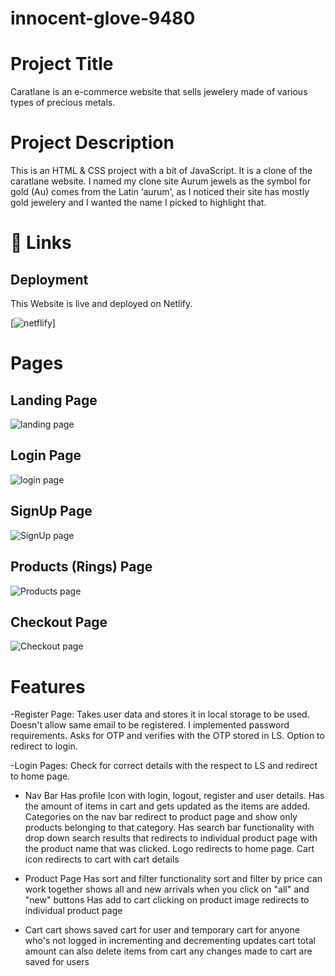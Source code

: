 # innocent-glove-9480

# Project Title
Caratlane is an e-commerce website that sells jewelery made of various types of precious metals. 

# Project Description
This is an HTML & CSS project with a bit of JavaScript. It is a clone of the caratlane website. I named my clone site Aurum jewels as the symbol for gold (Au) comes from the Latin ‘aurum', as I noticed their site has mostly gold jewelery and I wanted the name I picked to highlight that.

# 🔗 Links


## Deployment

This Website is live and deployed on Netlify.


[![netflify](https://moonlit-sundae-1ea951.netlify.app/)]

# Pages

## Landing Page 

![landing page](https://res.cloudinary.com/dsixdct6o/image/upload/v1695691952/Screenshot_2023-09-26_at_06.16.53_qaexri.png)

## Login Page 

![login page](https://res.cloudinary.com/dsixdct6o/image/upload/v1695692084/Screenshot_2023-09-26_at_07.04.00_gbwpkx.png)

## SignUp Page
![SignUp page](https://res.cloudinary.com/dsixdct6o/image/upload/v1695692084/Screenshot_2023-09-26_at_07.03.44_kh1q9s.png)

## Products (Rings) Page

![Products page](https://res.cloudinary.com/dsixdct6o/image/upload/v1695691952/Screenshot_2023-09-26_at_06.54.17_zmrvhy.png)

## Checkout Page

![Checkout page](https://res.cloudinary.com/dsixdct6o/image/upload/v1695691953/Screenshot_2023-09-26_at_06.56.46_jkfntc.png)


# Features

-Register Page:
Takes user data and stores it in local storage to be used.
Doesn't allow same email to be registered.
I implemented password requirements.
Asks for OTP and verifies with the OTP stored in LS.
Option to redirect to login.

-Login Pages:
Check for correct details with the respect to LS and redirect to home page.

- Nav Bar
Has profile Icon with login, logout, register and user details.
Has the amount of items in cart and gets updated as the items are added.
Categories on the nav bar redirect to product page and show only products belonging to that category.
Has search bar functionality with drop down search results that redirects to individual product page with the product name that was clicked.
Logo redirects to home page.
Cart icon redirects to cart with cart details 

- Product Page
Has sort and filter functionality
sort and filter by price can work together 
shows all and new arrivals when you click on "all" and "new" buttons 
Has add to cart
clicking on product image redirects to individual product page 

- Cart 
cart shows saved cart for user and temporary cart for anyone who's not logged in 
incrementing and decrementing updates cart total amount
can also delete items from cart
any changes made to cart are saved for users 

